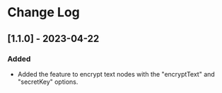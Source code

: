 # Change Log

## [1.1.0] - 2023-04-22
### Added
- Added the feature to encrypt text nodes with the "encryptText" and "secretKey" options.
